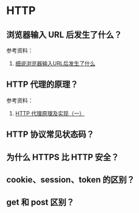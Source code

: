 

# HTTP

## 浏览器输入 URL 后发生了什么？

参考资料：

1. [细说浏览器输入URL后发生了什么](https://segmentfault.com/a/1190000012092552)

## HTTP 代理的原理？

参考资料：

1. [HTTP 代理原理及实现（一）](https://imququ.com/post/web-proxy.html)


## HTTP 协议常见状态码？


## 为什么 HTTPS 比 HTTP 安全？


## cookie、session、token 的区别？


## get 和 post 区别？